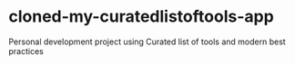# cloned-my-curatedlistoftools-app
Personal development project using Curated list of tools and modern best practices
